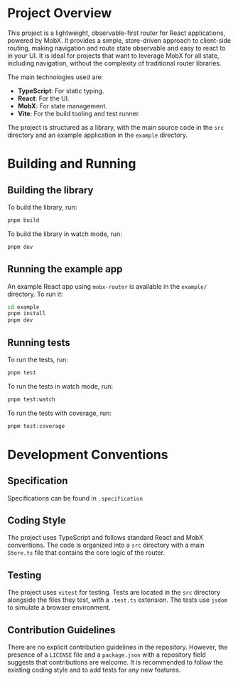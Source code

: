 # Project Overview

This project is a lightweight, observable-first router for React applications, powered by MobX. It provides a simple, store-driven approach to client-side routing, making navigation and route state observable and easy to react to in your UI. It is ideal for projects that want to leverage MobX for all state, including navigation, without the complexity of traditional router libraries.

The main technologies used are:
- **TypeScript**: For static typing.
- **React**: For the UI.
- **MobX**: For state management.
- **Vite**: For the build tooling and test runner.

The project is structured as a library, with the main source code in the `src` directory and an example application in the `example` directory.

# Building and Running

## Building the library

To build the library, run:

```bash
pnpm build
```

To build the library in watch mode, run:

```bash
pnpm dev
```

## Running the example app

An example React app using `mobx-router` is available in the `example/` directory. To run it:

```bash
cd example
pnpm install
pnpm dev
```

## Running tests

To run the tests, run:

```bash
pnpm test
```

To run the tests in watch mode, run:

```bash
pnpm test:watch
```

To run the tests with coverage, run:

```bash
pnpm test:coverage
```

# Development Conventions

## Specification
Specifications can be found in `.specification`

## Coding Style

The project uses TypeScript and follows standard React and MobX conventions. The code is organized into a `src` directory with a main `Store.ts` file that contains the core logic of the router.

## Testing

The project uses `vitest` for testing. Tests are located in the `src` directory alongside the files they test, with a `.test.ts` extension. The tests use `jsdom` to simulate a browser environment.

## Contribution Guidelines

There are no explicit contribution guidelines in the repository. However, the presence of a `LICENSE` file and a `package.json` with a repository field suggests that contributions are welcome. It is recommended to follow the existing coding style and to add tests for any new features.
